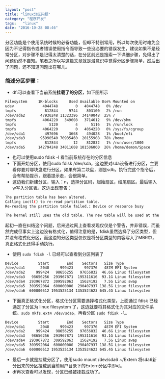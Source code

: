 ```yaml
---
layout: "post"
title: "linux分区问题"
category: "程序开发"
tags:   "linux"
date: "2016-10-28 08:46"
---
```



分区功能是个使用系统时候的必备功能，但却不特别常用，所以每次使用时难免会因为不记得指令或者错误使用指令而导致一些没必要的错误发生，建议如果不是经常分区，对步骤不是记得太清楚的话，在分区前还是搜索一下详细步骤，免得出了问题仍然不自知。笔者之所以写这篇文章就是潜意识中觉得分区步骤简单，然后出了问题，还不知道问题出在哪儿。

### 简述分区步骤：

- df:可以查看下当前系统**挂载了的分区**，如下图所示

```sh
Filesystem     1K-blocks     Used Available Use% Mounted on
udev             4044748        0   4044748   0% /dev
tmpfs             812844     9744    803100   2% /run
/dev/sda2       47930248 11323396  34149048  25% /
tmpfs            4064220   349608   3714612   9% /dev/shm
tmpfs               5120        4      5116   1% /run/lock
tmpfs            4064220        0   4064220   0% /sys/fs/cgroup
/dev/sda1         497696     3668    494028   1% /boot/efi
/dev/sda3       95990540 70935460  20155908  78% /home
tmpfs             812844       12    812832   1% /run/user/1000
/dev/sda5      142794248 34011608 101506060  26% /home/demon/Space
```

<!-- more -->

- 也可以使用sudo fdisk -l 看当前系统存在的分区信息
- 下面开始分区，使用sudo fdisk /dev/sda，这边要对sda设备进行分区，主要看你要对哪块盘进行分区，如果有第二块盘，则是sdb。执行完这个指令后，会有帮助提示，跟着提示走，会很简单。
- 这边我们新建分区，输入：n，选择分区码，起始扇区，结尾扇区。最后输入w写入分区表。这边出现警告：

```sh
The partition table has been altered.
Calling ioctl() to re-read partition table.
Re-reading the partition table failed.: Device or resource busy

The kernel still uses the old table. The new table will be used at the next reboot or after you run partprobe(8) or kpartx(8).
```

起初一直在纠结这个问题，后来通过网上查看发现仅仅是个警告，并非错误，而虽然完成但事实上这边没有格式化，值得注意的是，fdisk虽然选择了分区类型，但并没有格式化分区，而这边的分区类型仅仅是将分区类型的内容写入了MBR中，真正格式化还得手动执行。

- 使用 `sudo fdisk -l` 已经可以查看到分区列表了

```sh
Device         Start        End    Sectors   Size Type
/dev/sda1       2048     999423     997376   487M EFI System
/dev/sda2     999424   98656255   97656832  46.6G Linux filesystem
/dev/sda3   98656256  293967871  195311616  93.1G Linux filesystem
/dev/sda4  293967872  309592063   15624192   7.5G Linux swap
/dev/sda5  309592064  600000000  290407937 138.5G Linux filesystem
/dev/sda6  600000512 1953525134 1353524623 645.4G Linux filesystem
```

- 下面真正格式化分区，格式化分区需要选择格式化类型，上面通过 fdisk 已经选定了分区为 linux filesystem 了，这边就要将其格式化为其对应的文件系统。`sudo mkfs.ext4 /dev/sda6`，再看分区 `sudo fdisk -l`。

```sh
Device         Start        End    Sectors   Size Type
/dev/sda1       2048     999423     997376   487M EFI System
/dev/sda2     999424   98656255   97656832  46.6G Linux filesystem
/dev/sda3   98656256  293967871  195311616  93.1G Linux filesystem
/dev/sda4  293967872  309592063   15624192   7.5G Linux swap
/dev/sda5  309592064  600000000  290407937 138.5G Linux filesystem
/dev/sda6  600000512 1953525134 1353524623 645.4G Linux filesystem
```

- 最后一步就是挂载分区了，使用sudo mount /dev/sda6 ~/Extern 将sda6新分出来的分区挂载到当前用户目录下的Extern分区中即可。
- df再次查看可以发现，分区已经被挂载成功了。

